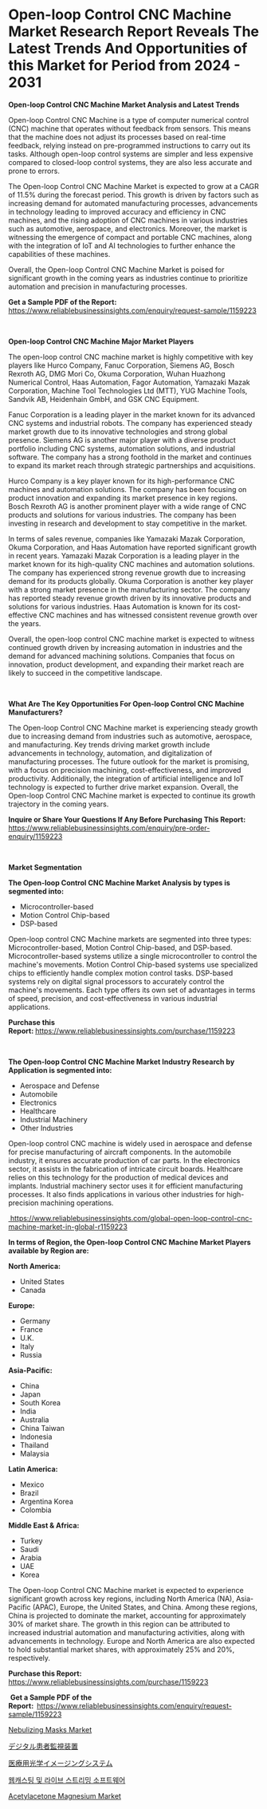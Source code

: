 <p><h1>Open-loop Control CNC Machine Market Research Report Reveals The Latest Trends And Opportunities of this Market for Period from 2024 - 2031</h1></p><p><strong>Open-loop Control CNC Machine Market Analysis and Latest Trends</strong></p>
<p><p>Open-loop Control CNC Machine is a type of computer numerical control (CNC) machine that operates without feedback from sensors. This means that the machine does not adjust its processes based on real-time feedback, relying instead on pre-programmed instructions to carry out its tasks. Although open-loop control systems are simpler and less expensive compared to closed-loop control systems, they are also less accurate and prone to errors.</p><p>The Open-loop Control CNC Machine Market is expected to grow at a CAGR of 11.5% during the forecast period. This growth is driven by factors such as increasing demand for automated manufacturing processes, advancements in technology leading to improved accuracy and efficiency in CNC machines, and the rising adoption of CNC machines in various industries such as automotive, aerospace, and electronics. Moreover, the market is witnessing the emergence of compact and portable CNC machines, along with the integration of IoT and AI technologies to further enhance the capabilities of these machines.</p><p>Overall, the Open-loop Control CNC Machine Market is poised for significant growth in the coming years as industries continue to prioritize automation and precision in manufacturing processes.</p></p>
<p><strong>Get a Sample PDF of the Report:&nbsp;</strong> <a href="https://www.reliablebusinessinsights.com/enquiry/request-sample/1159223">https://www.reliablebusinessinsights.com/enquiry/request-sample/1159223</a></p>
<p>&nbsp;</p>
<p><strong>Open-loop Control CNC Machine Major Market Players</strong></p>
<p><p>The open-loop control CNC machine market is highly competitive with key players like Hurco Company, Fanuc Corporation, Siemens AG, Bosch Rexroth AG, DMG Mori Co, Okuma Corporation, Wuhan Huazhong Numerical Control, Haas Automation, Fagor Automation, Yamazaki Mazak Corporation, Machine Tool Technologies Ltd (MTT), YUG Machine Tools, Sandvik AB, Heidenhain GmbH, and GSK CNC Equipment.</p><p>Fanuc Corporation is a leading player in the market known for its advanced CNC systems and industrial robots. The company has experienced steady market growth due to its innovative technologies and strong global presence. Siemens AG is another major player with a diverse product portfolio including CNC systems, automation solutions, and industrial software. The company has a strong foothold in the market and continues to expand its market reach through strategic partnerships and acquisitions.</p><p>Hurco Company is a key player known for its high-performance CNC machines and automation solutions. The company has been focusing on product innovation and expanding its market presence in key regions. Bosch Rexroth AG is another prominent player with a wide range of CNC products and solutions for various industries. The company has been investing in research and development to stay competitive in the market.</p><p>In terms of sales revenue, companies like Yamazaki Mazak Corporation, Okuma Corporation, and Haas Automation have reported significant growth in recent years. Yamazaki Mazak Corporation is a leading player in the market known for its high-quality CNC machines and automation solutions. The company has experienced strong revenue growth due to increasing demand for its products globally. Okuma Corporation is another key player with a strong market presence in the manufacturing sector. The company has reported steady revenue growth driven by its innovative products and solutions for various industries. Haas Automation is known for its cost-effective CNC machines and has witnessed consistent revenue growth over the years.</p><p>Overall, the open-loop control CNC machine market is expected to witness continued growth driven by increasing automation in industries and the demand for advanced machining solutions. Companies that focus on innovation, product development, and expanding their market reach are likely to succeed in the competitive landscape.</p></p>
<p>&nbsp;</p>
<p><strong>What Are The Key Opportunities For Open-loop Control CNC Machine Manufacturers?</strong></p>
<p><p>The Open-loop Control CNC Machine market is experiencing steady growth due to increasing demand from industries such as automotive, aerospace, and manufacturing. Key trends driving market growth include advancements in technology, automation, and digitalization of manufacturing processes. The future outlook for the market is promising, with a focus on precision machining, cost-effectiveness, and improved productivity. Additionally, the integration of artificial intelligence and IoT technology is expected to further drive market expansion. Overall, the Open-loop Control CNC Machine market is expected to continue its growth trajectory in the coming years.</p></p>
<p><strong>Inquire or Share Your Questions If Any Before Purchasing This Report:</strong> <a href="https://www.reliablebusinessinsights.com/enquiry/pre-order-enquiry/1159223">https://www.reliablebusinessinsights.com/enquiry/pre-order-enquiry/1159223</a></p>
<p>&nbsp;</p>
<p><strong>Market Segmentation</strong></p>
<p><strong>The Open-loop Control CNC Machine Market Analysis by types is segmented into:</strong></p>
<p><ul><li>Microcontroller-based</li><li>Motion Control Chip-based</li><li>DSP-based</li></ul></p>
<p><p>Open-loop control CNC Machine markets are segmented into three types: Microcontroller-based, Motion Control Chip-based, and DSP-based. Microcontroller-based systems utilize a single microcontroller to control the machine's movements. Motion Control Chip-based systems use specialized chips to efficiently handle complex motion control tasks. DSP-based systems rely on digital signal processors to accurately control the machine's movements. Each type offers its own set of advantages in terms of speed, precision, and cost-effectiveness in various industrial applications.</p></p>
<p><strong>Purchase this Report:&nbsp;</strong><a href="https://www.reliablebusinessinsights.com/purchase/1159223">https://www.reliablebusinessinsights.com/purchase/1159223</a></p>
<p>&nbsp;</p>
<p><strong>The Open-loop Control CNC Machine Market Industry Research by Application is segmented into:</strong></p>
<p><ul><li>Aerospace and Defense</li><li>Automobile</li><li>Electronics</li><li>Healthcare</li><li>Industrial Machinery</li><li>Other Industries</li></ul></p>
<p><p>Open-loop control CNC machine is widely used in aerospace and defense for precise manufacturing of aircraft components. In the automobile industry, it ensures accurate production of car parts. In the electronics sector, it assists in the fabrication of intricate circuit boards. Healthcare relies on this technology for the production of medical devices and implants. Industrial machinery sector uses it for efficient manufacturing processes. It also finds applications in various other industries for high-precision machining operations.</p></p>
<p><a href="https://www.reliablebusinessinsights.com/global-open-loop-control-cnc-machine-market-in-global-r1159223">&nbsp;https://www.reliablebusinessinsights.com/global-open-loop-control-cnc-machine-market-in-global-r1159223</a></p>
<p><strong>In terms of Region, the Open-loop Control CNC Machine Market Players available by Region are:</strong></p>
<p>
    <p> <strong> North America: </strong>
        <ul>
            <li>United States</li>
            <li>Canada</li>
        </ul>
        </p> 
    <p> <strong> Europe: </strong>
        <ul>
            <li>Germany</li>
            <li>France</li>
            <li>U.K.</li>
            <li>Italy</li>
            <li>Russia</li>
        </ul>
        </p> 
    <p> <strong> Asia-Pacific: </strong>
        <ul>
            <li>China</li>
            <li>Japan</li>
            <li>South Korea</li>
            <li>India</li>
            <li>Australia</li>
            <li>China Taiwan</li>
            <li>Indonesia</li>
            <li>Thailand</li>
            <li>Malaysia</li>
        </ul>
        </p> 
    <p> <strong> Latin America: </strong>
        <ul>
            <li>Mexico</li>
            <li>Brazil</li>
            <li>Argentina Korea</li>
            <li>Colombia</li>
        </ul>
        </p> 
    <p> <strong> Middle East & Africa: </strong>
        <ul>
            <li>Turkey</li>
            <li>Saudi</li>
            <li>Arabia</li>
            <li>UAE</li>
            <li>Korea</li>
        </ul>
    </p>
    </p>
<p><p>The Open-loop Control CNC Machine market is expected to experience significant growth across key regions, including North America (NA), Asia-Pacific (APAC), Europe, the United States, and China. Among these regions, China is projected to dominate the market, accounting for approximately 30% of market share. The growth in this region can be attributed to increased industrial automation and manufacturing activities, along with advancements in technology. Europe and North America are also expected to hold substantial market shares, with approximately 25% and 20%, respectively.</p></p>
<p><strong>Purchase this Report: </strong><a href="https://www.reliablebusinessinsights.com/purchase/1159223">https://www.reliablebusinessinsights.com/purchase/1159223</a></p>
<p>&nbsp;<strong>Get a Sample PDF of the Report:&nbsp;&nbsp;</strong><a href="https://www.reliablebusinessinsights.com/enquiry/request-sample/1159223">https://www.reliablebusinessinsights.com/enquiry/request-sample/1159223</a></p>
<p><strong></strong></p>
<p><p><a href="https://github.com/mauripalmi/Market-Research-Report-List-3/blob/main/nebulizing-masks-market.md">Nebulizing Masks Market</a></p><p><a href="https://github.com/Fatimaklein1/Market-Research-Report-List-1/blob/main/585477188518.md">デジタル患者監視装置</a></p><p><a href="https://github.com/CloydAbbott2023/Market-Research-Report-List-1/blob/main/646410088517.md">医療用光学イメージングシステム</a></p><p><a href="https://github.com/KoleLedner/Market-Research-Report-List-1/blob/main/623607581168.md">웹캐스팅 및 라이브 스트리밍 소프트웨어</a></p><p><a href="https://github.com/gulaimolin/Market-Research-Report-List-4/blob/main/acetylacetone-magnesium-market.md">Acetylacetone Magnesium Market</a></p></p>